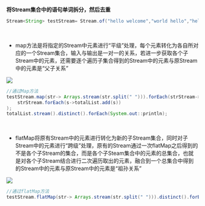 
<!-- # Stream的Map和FlatMap的区别 -->

**将Stream集合中的语句单词拆分，然后去重**

```java
Stream<String> testStream= Stream.of("hello welcome","world hello","hello world","hello world welcome");
```

<br/>
 
- map方法是将指定的Stream中元素进行“平级”处理，每个元素转化为各自所对应的一个Stream集合，输入与输出是一对一的关系，若进一步获取各个子Stream中的元素，还需要逐个遍历子集合得到的Stream中的元素与原Stream中的元素是“父子关系”

![](https://gitee.com/zhantu/picture-bed/raw/master/repository/technology-blog/blog-library/54.png)

```java
//通过Map方法
testStream.map(str-> Arrays.stream(str.split(" "))).forEach(strStream->
    strStream.forEach(s->totalList.add(s))
);
totalList.stream().distinct().forEach(System.out::println);
```

<br/>

- flatMap将原有Stream中的元素进行转化为新的子Stream集合，同时对子Stream中的元素进行“跨级”处理，原有的Stream通过一次flatMap之后得到的不是各个子Stream的集合，而是各个子Steam集合中的元素的总集合，也就是对各个子Stream结合进行二次遍历取出的元素，融合到一个总集合中得到的Stream中的元素与原Stream中的元素是“祖孙关系”

![](https://gitee.com/zhantu/picture-bed/raw/master/repository/technology-blog/blog-library/55.png)

```java
//通过flatMap方法
testStream.flatMap(str-> Arrays.stream(str.split(" "))).distinct().forEach(System.out::println);
```




